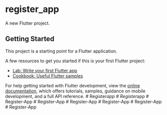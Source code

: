 # register_app

A new Flutter project.

## Getting Started

This project is a starting point for a Flutter application.

A few resources to get you started if this is your first Flutter project:

- [Lab: Write your first Flutter app](https://docs.flutter.dev/get-started/codelab)
- [Cookbook: Useful Flutter samples](https://docs.flutter.dev/cookbook)

For help getting started with Flutter development, view the
[online documentation](https://docs.flutter.dev/), which offers tutorials,
samples, guidance on mobile development, and a full API reference.
#   R e g i s t e r _ a p p  
 #   R e g i s t e r _ a p p  
 #   R e g i s t e r - A p p  
 #   R e g i s t e r - A p p  
 #   R e g i s t e r - A p p  
 #   R e g i s t e r - A p p  
 #   R e g i s t e r - A p p  
 #   R e g i s t e r - A p p  
 